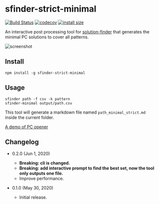 sfinder-strict-minimal
======================

[![Build Status](https://travis-ci.com/eight04/sfinder-strict-minimal.svg?branch=master)](https://travis-ci.com/eight04/sfinder-strict-minimal)
[![codecov](https://codecov.io/gh/eight04/sfinder-strict-minimal/branch/master/graph/badge.svg)](https://codecov.io/gh/eight04/sfinder-strict-minimal)
[![install size](https://packagephobia.now.sh/badge?p=sfinder-strict-minimal)](https://packagephobia.now.sh/result?p=sfinder-strict-minimal)

An interactive post processing tool for [solution-finder](https://github.com/knewjade/solution-finder/issues/2) that generates the minimal PC solutions to cover all patterns.

![screenshot](https://i.imgur.com/0zWeZ1t.png)

Install
-------

```
npm install -g sfinder-strict-minimal
```

Usage
-----

```
sfinder path -f csv -k pattern
sfinder-minimal output/path.csv
```

This tool will generate a markdown file named `path_minimal_strict.md` inside the current folder.

[A demo of PC opener](demo.md)

Changelog
---------

* 0.2.0 (Jun 1, 2020)

  - **Breaking: cli is changed.**
  - **Breaking: add interactive prompt to find the best set, now the tool only outputs one file.**
  - Improve performance.

* 0.1.0 (May 30, 2020)

  - Initial release.
